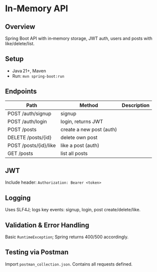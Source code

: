 # In‑Memory API

## Overview
Spring Boot API with in‑memory storage, JWT auth, users and posts with like/delete/list.

## Setup
- Java 21+, Maven
- Run: `mvn spring‑boot:run`

## Endpoints
| Path                     | Method | Description              |
|--------------------------|--------|---------------------------|
| POST /auth/signup        | signup |
| POST /auth/login         | login, returns JWT         |
| POST /posts              | create a new post (auth) |
| DELETE /posts/{id}       | delete own post           |
| POST /posts/{id}/like    | like a post (auth)        |
| GET /posts               | list all posts             |

## JWT
Include header: `Authorization: Bearer <token>`

## Logging
Uses SLF4J; logs key events: signup, login, post create/delete/like.

## Validation & Error Handling
Basic `RuntimeException`; Spring returns 400/500 accordingly.

## Testing via Postman
Import `postman_collection.json`. Contains all requests defined.

